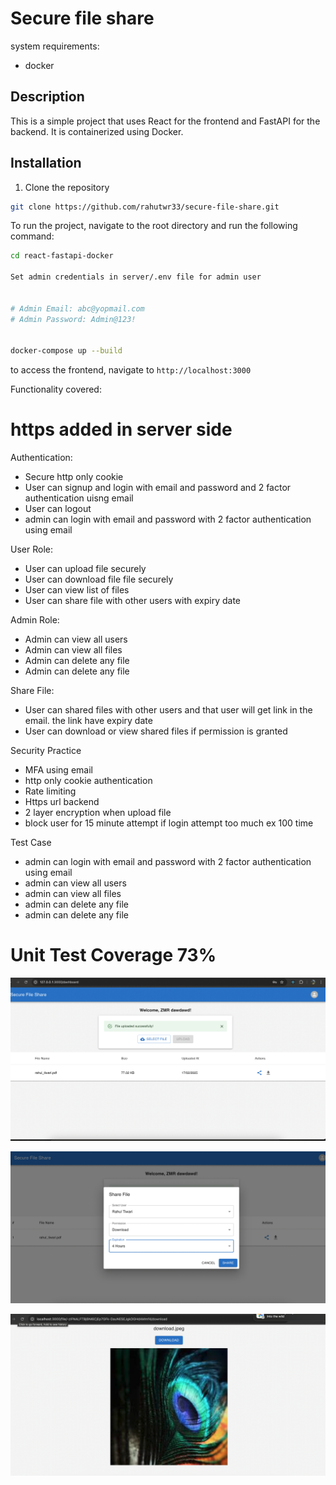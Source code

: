 # Secure file share

system requirements:

- docker

## Description

This is a simple project that uses React for the frontend and FastAPI for the backend. It is containerized using Docker.

## Installation

1. Clone the repository

```bash
git clone https://github.com/rahutwr33/secure-file-share.git
```

To run the project, navigate to the root directory and run the following command:

```bash
cd react-fastapi-docker

Set admin credentials in server/.env file for admin user


# Admin Email: abc@yopmail.com
# Admin Password: Admin@123!


docker-compose up --build
```

to access the frontend, navigate to `http://localhost:3000`

Functionality covered:

# https added in server side

Authentication:

- Secure http only cookie
- User can signup and login with email and password and 2 factor authentication uisng email
- User can logout
- admin can login with email and password with 2 factor authentication using email

User Role:

- User can upload file securely
- User can download file file securely
- User can view list of files
- User can share file with other users with expiry date

Admin Role:

- Admin can view all users
- Admin can view all files
- Admin can delete any file
- Admin can delete any file

Share File:

- User can shared files with other users and that user will get link in the email. the link have expiry date
- User can download or view shared files if permission is granted

Security Practice

- MFA using email
- http only cookie authentication
- Rate limiting
- Https url backend
- 2 layer encryption when upload file
- block user for 15 minute attempt if login attempt too much ex 100 time

Test Case

- admin can login with email and password with 2 factor authentication using email
- admin can view all users
- admin can view all files
- admin can delete any file
- admin can delete any file

# Unit Test Coverage 73%

![alt text](https://github.com/rahutwr33/securefileshare/blob/main/asstes/4.png)

![alt text](https://github.com/rahutwr33/securefileshare/blob/main/asstes/2.png)

![alt text](https://github.com/rahutwr33/securefileshare/blob/main/asstes/3.png)
